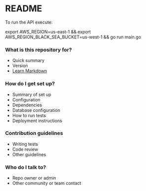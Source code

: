 # README #

To run the API execute:

export AWS_REGION=us-east-1 && export AWS_REGION_BLACK_SEA_BUCKET=us-west-1 && go run main.go

### What is this repository for? ###

* Quick summary
* Version
* [Learn Markdown](https://bitbucket.org/tutorials/markdowndemo)

### How do I get set up? ###

* Summary of set up
* Configuration
* Dependencies
* Database configuration
* How to run tests
* Deployment instructions

### Contribution guidelines ###

* Writing tests
* Code review
* Other guidelines

### Who do I talk to? ###

* Repo owner or admin
* Other community or team contact